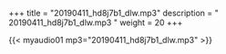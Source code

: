 +++
title = "20190411_hd8j7b1_dlw.mp3"
description = " 20190411_hd8j7b1_dlw.mp3 "
weight = 20
+++

{{< myaudio01 mp3="20190411_hd8j7b1_dlw.mp3" >}}

